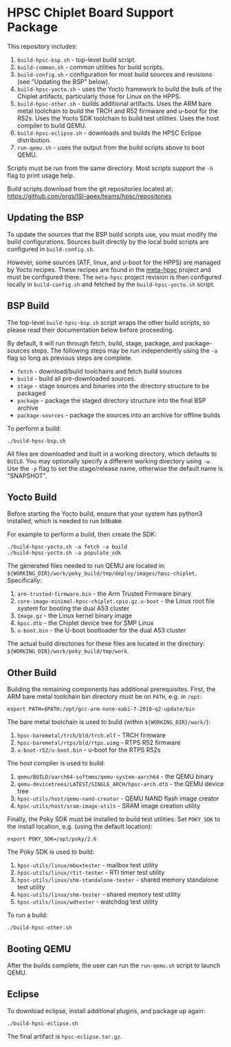 HPSC Chiplet Board Support Package
==================================

This repository includes:

1. `build-hpsc-bsp.sh` - top-level build script.
1. `build-common.sh` - common utilities for build scripts.
1. `build-config.sh` - configuration for most build sources and revisions (see "Updating the BSP" below).
1. `build-hpsc-yocto.sh` - uses the Yocto framework to build the bulk of the Chiplet artifacts, particularly those for Linux on the HPPS.
1. `build-hpsc-other.sh` - builds additional artifacts.
Uses the ARM bare metal toolchain to build the TRCH and R52 firmware and u-boot for the R52s.
Uses the Yocto SDK toolchain to build test utilities.
Uses the host compiler to build QEMU.
1. `build-hpsc-eclipse.sh` - downloads and builds the HPSC Eclipse distribution.
1. `run-qemu.sh` - uses the output from the build scripts above to boot QEMU.

Scripts must be run from the same directory.
Most scripts support the `-h` flag to print usage help.

Build scripts download from the git repositories located at:
https://github.com/orgs/ISI-apex/teams/hpsc/repositories

Updating the BSP
----------------

To update the sources that the BSP build scripts use, you must modify the build configurations.
Sources built directly by the local build scripts are configured in `build-config.sh`.

However, some sources (ATF, linux, and u-boot for the HPPS) are managed by Yocto recipes.
These recipes are found in the [meta-hpsc](https://github.com/ISI-apex/meta-hpsc) project and must be configured there.
The `meta-hpsc` project revision is then configured locally in `build-config.sh` and fetched by the `build-hpsc-yocto.sh` script.

BSP Build
---------

The top-level `build-hpsc-bsp.sh` script wraps the other build scripts, so please read their documentation below before proceeding.

By default, it will run through fetch, build, stage, package, and package-sources steps.
The following steps may be run independently using the `-a` flag so long as previous steps are complete.

* `fetch` - download/build toolchains and fetch build sources
* `build` - build all pre-downloaded sources.
* `stage` - stage sources and binaries into the directory structure to be packaged
* `package` - package the staged directory structure into the final BSP archive
* `package-sources` - package the sources into an archive for offline builds

To perform a build:

	./build-hpsc-bsp.sh

All files are downloaded and built in a working directory, which defaults to `BUILD`.
You may optionally specify a different working directory using `-w`.
Use the `-p` flag to set the stage/release name, otherwise the default name is "SNAPSHOT".

Yocto Build
-----------

Before starting the Yocto build, ensure that your system has python3 installed, which is needed to run bitbake.

For example to perform a build, then create the SDK:

	./build-hpsc-yocto.sh -a fetch -a build
	./build-hpsc-yocto.sh -a populate_sdk

The generated files needed to run QEMU are located in: `${WORKING_DIR}/work/poky_build/tmp/deploy/images/hpsc-chiplet`.
Specifically:

1. `arm-trusted-firmware.bin` - the Arm Trusted Firmware binary
1. `core-image-minimal-hpsc-chiplet.cpio.gz.u-boot` - the Linux root file system for booting the dual A53 cluster
1. `Image.gz` - the Linux kernel binary image
1. `hpsc.dtb` - the Chiplet device tree for SMP Linux
1. `u-boot.bin` - the U-boot bootloader for the dual A53 cluster

The actual build directories for these files are located in the directory: `${WORKING_DIR}/work/poky_build/tmp/work`.

Other Build
-----------

Building the remaining components has additional prerequisites.
First, the ARM bare metal toolchain bin directory must be on `PATH`, e.g. in `/opt`:

	export PATH=$PATH:/opt/gcc-arm-none-eabi-7-2018-q2-update/bin

The bare metal toolchain is used to build (within `${WORKING_DIR}/work/`):

1. `hpsc-baremetal/trch/bld/trch.elf` - TRCH firmware
1. `hpsc-baremetal/rtps/bld/rtps.uimg` - RTPS R52 firmware
1. `u-boot-r52/u-boot.bin` - u-boot for the RTPS R52s

The host compiler is used to build:

1. `qemu/BUILD/aarch64-softmmu/qemu-system-aarch64` - the QEMU binary
1. `qemu-devicetrees/LATEST/SINGLE_ARCH/hpsc-arch.dtb` - the QEMU device tree
1. `hpsc-utils/host/qemu-nand-creator` - QEMU NAND flash image creator
1. `hpsc-utils/host/sram-image-utils` - SRAM image creation utility

Finally, the Poky SDK must be installed to build test utilities.
Set `POKY_SDK` to the install location, e.g. (using the default location):

	export POKY_SDK=/opt/poky/2.6

The Poky SDK is used to build:

1. `hpsc-utils/linux/mboxtester` - mailbox test utility
1. `hpsc-utils/linux/rtit-tester` - RTI timer test utility
1. `hpsc-utils/linux/shm-standalone-tester` - shared memory standalone test utility
1. `hpsc-utils/linux/shm-tester` - shared memory test utility
1. `hpsc-utils/linux/wdtester` - watchdog test utility

To run a build:

	./build-hpsc-other.sh

Booting QEMU
------------

After the builds complete, the user can run the `run-qemu.sh` script to launch QEMU.

Eclipse
-------

To download eclipse, install additional plugins, and package up again:

	./build-hpsc-eclipse.sh

The final artifact is `hpsc-eclipse.tar.gz`.
